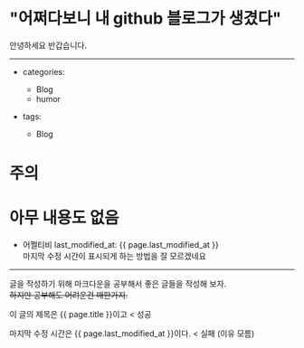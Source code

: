 # "어쩌다보니 내 github 블로그가 생겼다"

  안녕하세요 반갑습니다. 
- - -

+ categories:

  - Blog
  - humor

+ tags:

  - Blog

# 주의

# 아무 내용도 없음
 
+ 어쩔티비
last_modified_at: {{ page.last_modified_at }}
<br>마지막 수정 시간이 표시되게 하는 방법을 잘 모르겠네요

- - -

글을 작성하기 위해 마크다운을 공부해서 
좋은 글들을 작성해 보자.<br>
~~하지만 공부해도 어려운건 매한가지.~~

이 글의 제목은 {{ page.title }}이고 < 성공

마지막 수정 시간은 {{ page.last_modified_at }}이다. < 실패 (이유 모름)
